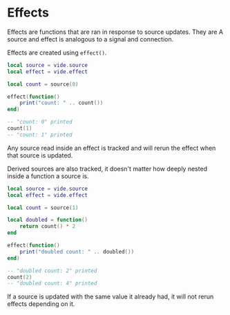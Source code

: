 # Effects

Effects are functions that are ran in response to source updates. They are
A source and effect is analogous to a signal and connection.

Effects are created using `effect()`.

```lua
local source = vide.source
local effect = vide.effect

local count = source(0)

effect(function()
    print("count: " .. count())
end)

-- "count: 0" printed
count(1)
-- "count: 1" printed
```

Any source read inside an effect is tracked and will rerun the effect when
that source is updated.

Derived sources are also tracked, it doesn't matter how deeply nested
inside a function a source is.

```lua
local source = vide.source
local effect = vide.effect

local count = source(1)

local doubled = function()
    return count() * 2
end

effect(function()
    print("doubled count: " .. doubled())
end)

-- "doubled count: 2" printed
count(2)
-- "doubled count: 4" printed
```

If a source is updated with the same value it already had, it will not rerun
effects depending on it.
